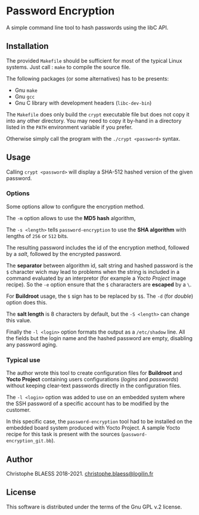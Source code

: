 # Password Encryption

A simple command line tool to hash passwords using the libC API.

## Installation

The provided `Makefile` should be sufficient for most of the typical Linux
systems. Just call : `make` to compile the source file.

The following packages (or some alternatives) has to be presents:

* Gnu `make`
* Gnu `gcc`
* Gnu C library with development headers (`libc-dev-bin`)

The `Makefile` does only build the `crypt` executable file but does not copy
it into any other directory. You may need to copy it by-hand in a directory
listed in the `PATH` environment variable if you prefer.

Otherwise simply call the program with the `./crypt <password>` syntax.

## Usage

Calling `crypt <password>` will display a SHA-512 hashed version of the
given password.

### Options

Some options allow to configure the encryption method.

The  `-m` option allows to use the  **MD5 hash** algorithm,

The `-s <length>` tells `password-encryption` to use the **SHA algorithm** with
lengths of `256` or `512` bits.

The resulting password includes the id of the encryption method, followed by a
_salt_, followed by the encrypted password.

The **separator** between algorithm id, salt string and hashed password  is
the `$` character wich may lead to problems when the string is included in a
command evaluated by an interpretor (for example a _Yocto Project_ image
recipe). So the  `-e` option ensure that the `$` chararacters
are **escaped** by a `\`.

For **Buildroot** usage, the `$` sign has to be replaced by `$$`. The `-d`
(for *double*) option does this.

The **salt length** is 8 characters by default, but the `-S <length>` can
change this value.

Finally the `-l <login>` option formats the output as a `/etc/shadow`
line. All the fields but the login name and the hashed password are empty,
disabling any password aging.

### Typical use

The author wrote this tool to create configuration files for **Buildroot** and
**Yocto Project** containing users configurations (_logins_ and _passwords_)
without keeping clear-text passwords directly in the configuration files.

The `-l <login>` option was added to use on an embedded system where the
SSH password of a specific account has to be modified by the customer.

In this specific case, the `password-encryption` tool had to be installed on
the embedded board system produced with  Yocto Project. A sample Yocto recipe
for this task is present with the sources (`password-encryption_git.bb`).

## Author

Christophe BLAESS 2018-2021. <christophe.blaess@logilin.fr>

## License

This software is distributed under the terms of the Gnu GPL v.2 license.
